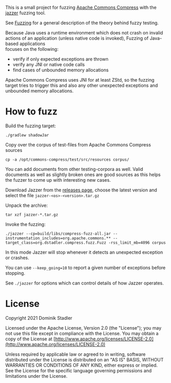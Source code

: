 This is a small project for fuzzing [Apache Commons Compress](https://commons.apache.org/proper/commons-compress/) 
with the [jazzer](https://github.com/CodeIntelligenceTesting/jazzer) fuzzing tool.

See [Fuzzing](https://en.wikipedia.org/wiki/Fuzzing) for a general description 
of the theory behind fuzzy testing.

Because Java uses a runtime environment which does not crash on invalid actions of an 
application (unless native code is invoked), Fuzzing of Java-based applications  
focuses on the following:

* verify if only expected exceptions are thrown
* verify any JNI or native code calls 
* find cases of unbounded memory allocations

Apache Commons Compress uses JNI for at least ZStd, so the fuzzing target
tries to trigger this and also any other unexpected exceptions and 
unbounded memory allocations.

# How to fuzz

Build the fuzzing target:

    ./gradlew shadowJar

Copy over the corpus of test-files from Apache Commons Compress sources

    cp -a /opt/commons-compress/test/src/resources corpus/

You can add documents from other testing-corpora as well. Valid documents
as well as slightly broken ones are good sources as this helps the fuzzer 
to come up with interesting new cases. 

Download Jazzer from the [releases page](https://github.com/CodeIntelligenceTesting/jazzer/releases), 
choose the latest version and select the file `jazzer-<os>-<version>.tar.gz`

Unpack the archive:

    tar xzf jazzer-*.tar.gz

Invoke the fuzzing:

    ./jazzer --cp=build/libs/compress-fuzz-all.jar --instrumentation_includes=org.apache.commons.** --target_class=org.dstadler.compress.fuzz.Fuzz -rss_limit_mb=4096 corpus

In this mode Jazzer will stop whenever it detects an unexpected exception 
or crashes.

You can use `--keep_going=10` to report a given number of exceptions before stopping.

See `./jazzer` for options which can control details of how Jazzer operates.

# License

Copyright 2021 Dominik Stadler

Licensed under the Apache License, Version 2.0 (the "License");
you may not use this file except in compliance with the License.
You may obtain a copy of the License at [http://www.apache.org/licenses/LICENSE-2.0](http://www.apache.org/licenses/LICENSE-2.0)

Unless required by applicable law or agreed to in writing, software
distributed under the License is distributed on an "AS IS" BASIS,
WITHOUT WARRANTIES OR CONDITIONS OF ANY KIND, either express or implied.
See the License for the specific language governing permissions and
limitations under the License.
